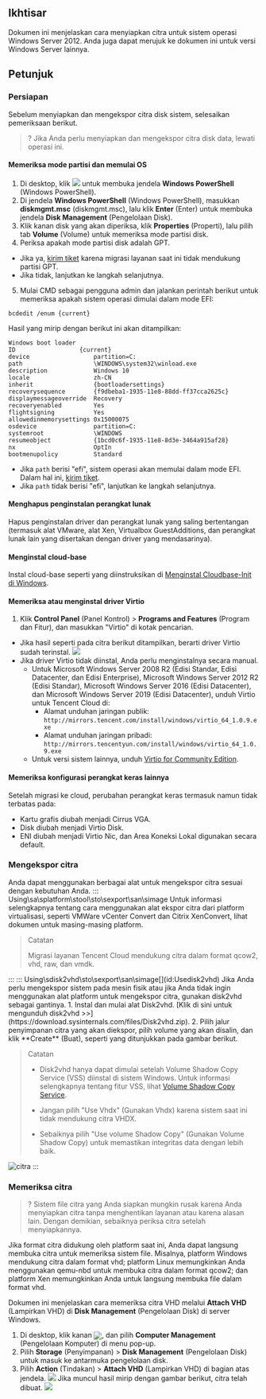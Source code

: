 ## Ikhtisar
Dokumen ini menjelaskan cara menyiapkan citra untuk sistem operasi Windows Server 2012. Anda juga dapat merujuk ke dokumen ini untuk versi Windows Server lainnya.

## Petunjuk

### Persiapan

Sebelum menyiapkan dan mengekspor citra disk sistem, selesaikan pemeriksaan berikut.
>? Jika Anda perlu menyiapkan dan mengekspor citra disk data, lewati operasi ini.
>

#### Memeriksa mode partisi dan memulai OS

1. Di desktop, klik <img src="https://main.qcloudimg.com/raw/f0c84862ef30956c201c3e7c85a26eec.png" style="margin: 0;"> untuk membuka jendela **Windows PowerShell** (Windows PowerShell).
2. Di jendela **Windows PowerShell** (Windows PowerShell), masukkan **diskmgmt.msc** (diskmgmt.msc), lalu klik **Enter** (Enter) untuk membuka jendela **Disk Management** (Pengelolaan Disk).
3. Klik kanan disk yang akan diperiksa, klik **Properties** (Properti), lalu pilih tab **Volume** (Volume) untuk memeriksa mode partisi disk.
4. Periksa apakah mode partisi disk adalah GPT.
 - Jika ya, [kirim tiket](https://console.cloud.tencent.com/workorder/category?level1_id=6&level2_id=7&source=0&data_title=%E4%BA%91%E6%9C%8D%E5%8A%A1%E5%99%A8CVM&step=1) karena migrasi layanan saat ini tidak mendukung partisi GPT.
 - Jika tidak, lanjutkan ke langkah selanjutnya.
5. Mulai CMD sebagai pengguna admin dan jalankan perintah berikut untuk memeriksa apakah sistem operasi dimulai dalam mode EFI:
```
bcdedit /enum {current}
```
Hasil yang mirip dengan berikut ini akan ditampilkan:
```
Windows boot loader
ID                  {current}
device                  partition=C:
path                    \WINDOWS\system32\winload.exe
description             Windows 10
locale                  zh-CN
inherit                 {bootloadersettings}
recoverysequence        {f9dbeba1-1935-11e8-88dd-ff37cca2625c}
displaymessageoverride  Recovery
recoveryenabled         Yes
flightsigning           Yes
allowedinmemorysettings 0x15000075
osdevice                partition=C:
systemroot              \WINDOWS
resumeobject            {1bcd0c6f-1935-11e8-8d3e-3464a915af28}
nx                      OptIn
bootmenupolicy          Standard
```
 - Jika `path` berisi "efi", sistem operasi akan memulai dalam mode EFI. Dalam hal ini, [kirim tiket](https://console.cloud.tencent.com/workorder/category?level1_id=6&level2_id=7&source=0&data_title=%E4%BA%91%E6%9C%8D%E5%8A%A1%E5%99%A8CVM&step=1).
 - Jika `path` tidak berisi "efi", lanjutkan ke langkah selanjutnya.

#### Menghapus penginstalan perangkat lunak

Hapus penginstalan driver dan perangkat lunak yang saling bertentangan (termasuk alat VMware, alat Xen, Virtualbox GuestAdditions, dan perangkat lunak lain yang disertakan dengan driver yang mendasarinya).

#### Menginstal cloud-base

Instal cloud-base seperti yang diinstruksikan di [Menginstal Cloudbase-Init di Windows](https://intl.cloud.tencent.com/document/product/213/32364).

#### Memeriksa atau menginstal driver Virtio

1. Klik **Control Panel** (Panel Kontrol) > **Programs and Features** (Program dan Fitur), dan masukkan "Virtio" di kotak pencarian.
 - Jika hasil seperti pada citra berikut ditampilkan, berarti driver Virtio sudah terinstal.
![](https://main.qcloudimg.com/raw/ff1dffb01a7f77d515061bce184e033b.png)
 - Jika driver Virtio tidak diinstal, Anda perlu menginstalnya secara manual.
    - Untuk Microsoft Windows Server 2008 R2 (Edisi Standar, Edisi Datacenter, dan Edisi Enterprise), Microsoft Windows Server 2012 R2 (Edisi Standar), Microsoft Windows Server 2016 (Edisi Datacenter), dan Microsoft Windows Server 2019 (Edisi Datacenter), unduh Virtio untuk Tencent Cloud di:
      - Alamat unduhan jaringan publik: `http://mirrors.tencent.com/install/windows/virtio_64_1.0.9.exe`
      - Alamat unduhan jaringan pribadi: `http://mirrors.tencentyun.com/install/windows/virtio_64_1.0.9.exe`
    - Untuk versi sistem lainnya, unduh [Virtio for Community Edition](https://www.linux-kvm.org/page/WindowsGuestDrivers/Download_Drivers).

#### Memeriksa konfigurasi perangkat keras lainnya

Setelah migrasi ke cloud, perubahan perangkat keras termasuk namun tidak terbatas pada:
 - Kartu grafis diubah menjadi Cirrus VGA.
 - Disk diubah menjadi Virtio Disk.
 - ENI diubah menjadi Virtio Nic, dan Area Koneksi Lokal digunakan secara default.

### Mengekspor citra
Anda dapat menggunakan berbagai alat untuk mengekspor citra sesuai dengan kebutuhan Anda.
<dx-tabs>
::: Using\sa\splatform\stool\sto\sexport\san\simage[](id:Useplatform)
Untuk informasi selengkapnya tentang cara menggunakan alat ekspor citra dari platform virtualisasi, seperti VMWare vCenter Convert dan Citrix XenConvert, lihat dokumen untuk masing-masing platform.
<blockquote class="doc-tip"><p class="doc-tip-tit"><i class="doc-icon-tip"></i>Catatan</p><p>Migrasi layanan Tencent Cloud mendukung citra dalam format qcow2, vhd, raw, dan vmdk.</p>
</blockquote>
:::
::: Using\sdisk2vhd\sto\sexport\san\simage[](id:Usedisk2vhd)
Jika Anda perlu mengekspor sistem pada mesin fisik atau jika Anda tidak ingin menggunakan alat platform untuk mengekspor citra, gunakan disk2vhd sebagai gantinya.
1. Instal dan mulai alat Disk2vhd.
[Klik di sini untuk mengunduh disk2vhd >>](https://download.sysinternals.com/files/Disk2vhd.zip).
2. Pilih jalur penyimpanan citra yang akan diekspor, pilih volume yang akan disalin, dan klik **Create** (Buat), seperti yang ditunjukkan pada gambar berikut.
<blockquote class="doc-tip"><p class="doc-tip-tit"><i class="doc-icon-tip"></i>Catatan</p><ul><li><p>Disk2vhd hanya dapat dimulai setelah Volume Shadow Copy Service (VSS) diinstal di sistem Windows. Untuk informasi selengkapnya tentang fitur VSS, lihat <a href="https://docs.microsoft.com/zh-cn/windows/win32/vss/volume-shadow-copy-service-portal?redirectedfrom=MSDN">Volume Shadow Copy Service</a>.</p></li><li><p>Jangan pilih "Use Vhdx" (Gunakan Vhdx) karena sistem saat ini tidak mendukung citra VHDX.</p></li><li><p>Sebaiknya pilih "Use volume Shadow Copy" (Gunakan Volume Shadow Copy) untuk memastikan integritas data dengan lebih baik.</p></li></ul>
</blockquote>

![citra](https://main.qcloudimg.com/raw/68d9c4e5e7db49c4cefdd3785ce9b68d.jpg)
:::
</dx-tabs>


### Memeriksa citra

>? Sistem file citra yang Anda siapkan mungkin rusak karena Anda menyiapkan citra tanpa menghentikan layanan atau karena alasan lain. Dengan demikian, sebaiknya periksa citra setelah menyiapkannya.
>
Jika format citra didukung oleh platform saat ini, Anda dapat langsung membuka citra untuk memeriksa sistem file. Misalnya, platform Windows mendukung citra dalam format vhd; platform Linux memungkinkan Anda menggunakan qemu-nbd untuk membuka citra dalam format qcow2; dan platform Xen memungkinkan Anda untuk langsung membuka file dalam format vhd.

Dokumen ini menjelaskan cara memeriksa citra VHD melalui **Attach VHD** (Lampirkan VHD) di **Disk Management** (Pengelolaan Disk) di server Windows.
1. Di desktop, klik kanan <img src="https://main.qcloudimg.com/raw/3d815ac1c196b47b2eea7c3a516c3d88.png" style="margin:-4px 0px">, dan pilih **Computer Management** (Pengelolaan Komputer) di menu pop-up.
2. Pilih **Storage** (Penyimpanan) > **Disk Management** (Pengelolaan Disk) untuk masuk ke antarmuka pengelolaan disk.
3. Pilih **Action** (Tindakan) > **Attach VHD** (Lampirkan VHD) di bagian atas jendela.
![](https://main.qcloudimg.com/raw/90a6ce24b78ca128ade5018833011708.png)
Jika muncul hasil mirip dengan gambar berikut, citra telah dibuat.
![](https://main.qcloudimg.com/raw/41eac48fe77d3773dcf1ac9121b251ce.png)
